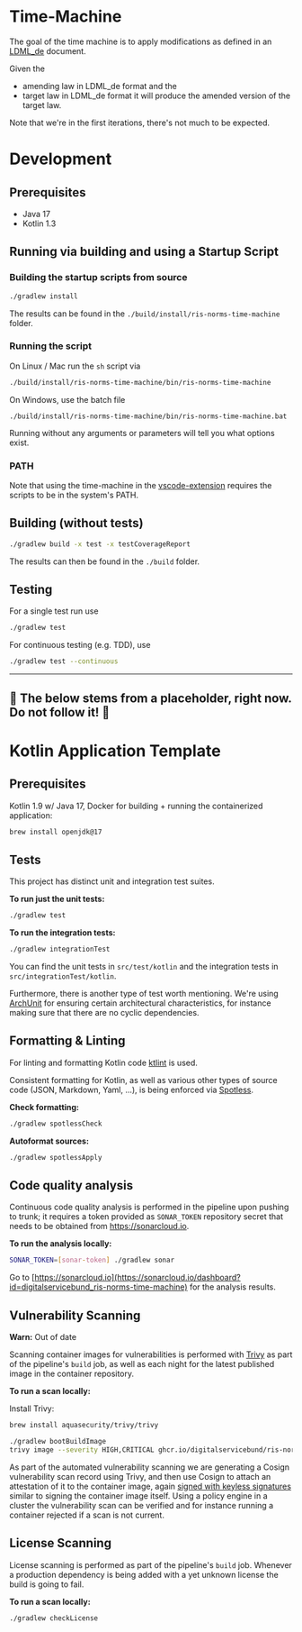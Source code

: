 # Time-Machine

The goal of the time machine is to apply modifications as defined in an [LDML_de](https://gitlab.opencode.de/bmi/e-gesetzgebung/ldml_de) document.

Given the 
* amending law in LDML_de format and the
* target law in LDML_de format
it will produce the amended version of the target law.

Note that we're in the first iterations, there's not much to be expected.

# Development

## Prerequisites

* Java 17
* Kotlin 1.3

## Running via building and using a Startup Script

### Building the startup scripts from source
```bash
./gradlew install
```
The results can be found in the `./build/install/ris-norms-time-machine` folder.

### Running the script

On Linux / Mac run the `sh` script via

```bash
./build/install/ris-norms-time-machine/bin/ris-norms-time-machine
```
On Windows, use the batch file

```
./build/install/ris-norms-time-machine/bin/ris-norms-time-machine.bat
```

Running without any arguments or parameters will tell you what options exist.


### PATH

Note that using the time-machine in the [vscode-extension](../vscode-extension/README.md) requires the scripts to be in the system's PATH.

## Building (without tests)
```bash
./gradlew build -x test -x testCoverageReport
```

The results can then be found in the `./build` folder.

## Testing
For a single test run use
```bash
./gradlew test
```

For continuous testing (e.g. TDD), use
```bash
./gradlew test --continuous
```



----
🚧 The below stems from a placeholder, right now. Do not follow it! 🚧
----

# Kotlin Application Template

## Prerequisites

Kotlin 1.9 w/ Java 17, Docker for building + running the containerized application:

```bash
brew install openjdk@17
```

## Tests

This project has distinct unit and integration test suites.

**To run just the unit tests:**

```bash
./gradlew test
```

**To run the integration tests:**

```bash
./gradlew integrationTest
```

You can find the unit tests in `src/test/kotlin` and the integration tests in `src/integrationTest/kotlin`.

Furthermore, there is another type of test worth mentioning. We're
using [ArchUnit](https://www.archunit.org/getting-started)
for ensuring certain architectural characteristics, for instance making sure that there are no cyclic dependencies.

## Formatting & Linting

For linting and formatting Kotlin code [ktlint](https://ktlint.github.io) is used.

Consistent formatting for Kotlin, as well as various other types of source code (JSON, Markdown, Yaml, ...),
is being enforced via [Spotless](https://github.com/diffplug/spotless).

**Check formatting:**

```bash
./gradlew spotlessCheck
```

**Autoformat sources:**

```bash
./gradlew spotlessApply
```

## Code quality analysis

Continuous code quality analysis is performed in the pipeline upon pushing to trunk; it requires a
token provided as `SONAR_TOKEN` repository secret that needs to be obtained from https://sonarcloud.io.

**To run the analysis locally:**

```bash
SONAR_TOKEN=[sonar-token] ./gradlew sonar
```

Go to [https://sonarcloud.io](https://sonarcloud.io/dashboard?id=digitalservicebund_ris-norms-time-machine)
for the analysis results.

## Vulnerability Scanning

**Warn:**
Out of date

Scanning container images for vulnerabilities is performed with [Trivy](https://github.com/aquasecurity/trivy)
as part of the pipeline's `build` job, as well as each night for the latest published image in the container
repository.

**To run a scan locally:**

Install Trivy:

```bash
brew install aquasecurity/trivy/trivy
```

```bash
./gradlew bootBuildImage
trivy image --severity HIGH,CRITICAL ghcr.io/digitalservicebund/ris-norms-time-machine:latest
```

As part of the automated vulnerability scanning we are generating a Cosign vulnerability scan record using Trivy,
and then use Cosign to attach an attestation of it to the container image, again
[signed with keyless signatures](https://github.com/sigstore/cosign/blob/main/KEYLESS.md) similar to signing the
container image itself. Using a policy engine in a cluster the vulnerability scan can be verified and for instance
running a container rejected if a scan is not current.

## License Scanning

License scanning is performed as part of the pipeline's `build` job. Whenever a production dependency
is being added with a yet unknown license the build is going to fail.

**To run a scan locally:**

```bash
./gradlew checkLicense
```
